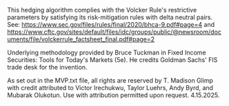This hedging algorithm complies with the Volcker Rule's restrictive parameters by satisfying its risk-mitigation rules with delta neutral pairs. 
See: https://www.sec.gov/files/rules/final/2020/bhca-9.pdf#page=4
  and
https://www.cftc.gov/sites/default/files/idc/groups/public/@newsroom/documents/file/volckerrule_factsheet_final.pdf#page=2

Underlying methodology provided by Bruce Tuckman in Fixed Income Securities: Tools for Today's Markets (5e). He credits Goldman Sachs' FIS trade desk for the invention.

As set out in the MVP.txt file, all rights are reserved by T. Madison Glimp with credit attributed to Victor Irechukwu, Taylor Luehrs, Andy Byrd, and Mubarak Olukotun. 
Use with attribution permitted upon request. 
4.15.2025.
